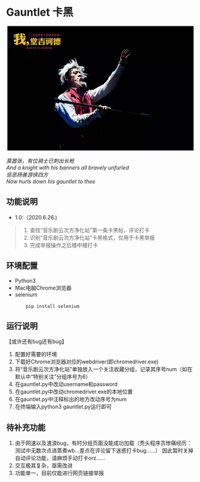 # Gauntlet 卡黑
<div align=center><img width="499" height="332" src="https://github.com/AllForClouds/Gauntlet/blob/master/Gauntlet.jpg"/></div>
 
*莫嚣张，有位骑士已刺出长枪*  
*And a knight with his banners all bravely unfurled*  
*惩恶扬善游侠四方*  
*Now hurls down his gauntlet to thee*  

## 功能说明  

* 1.0:（2020.6.26.)  
>1. 查找“音乐剧云次方净化站”第一条卡黑帖，评论打卡  
>2. 识别“音乐剧云次方净化站”卡黑格式，仅用于卡黑举报  
>3. 完成举报操作之后楼中楼打卡  

## 环境配置

* Python3
* Mac电脑Chrome浏览器
* selenium  
    ```
        pip install selenium
    ```

## 运行说明
【或许还有bug还有bug】
1. 配置好需要的环境
2. 下载好Chrome浏览器对应的webdriver(即chromedriver.exe)
3. 将“音乐剧云次方净化站”单独放入一个关注收藏分组，记录其序号num（如在默认中“特别关注”分组序号为6）
4. 在gauntlet.py中改动username和password
5. 在gauntlet.py中改动chromedriver.exe的本地位置
6. 在gauntlet.py中注释标出的地方改动序号为num
7. 在终端输入python3 gauntlet.py运行即可

## 待补充功能
1. 由于网速以及渣浪bug，有时分组页面没能成功加载（秃头程序员惨痛经历：测试中无数次点进蒸煮wb…差点在评论留下迷惑打卡bug……） 因此暂时关掉自动评论功能，请麻烦手动打卡orz…… 
2. 交互极其复杂，亟需改进
3. 功能单一，目前仅能进行网页链接举报